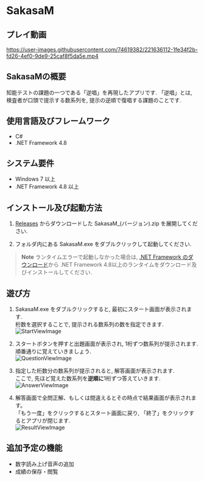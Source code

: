 # SakasaM

## プレイ動画

https://user-images.githubusercontent.com/74619382/221636112-1fe34f2b-fd26-4ef0-9de9-25caf8f5da5e.mp4

## SakasaMの概要

知能テストの課題の一つである「逆唱」を再現したアプリです.
「逆唱」とは, 検査者が口頭で提示する数系列を, 提示の逆順で復唱する課題のことです.  

## 使用言語及びフレームワーク

- C#
- .NET Framework 4.8

## システム要件

- Windows 7 以上
- .NET Framework 4.8 以上

## インストール及び起動方法

1. [Releases](https://github.com/NaCl-NOB/PR_SakasaM/releases) からダウンロードした SakasaM_(バージョン).zip を展開してください.

2. フォルダ内にある SakasaM.exe をダブルクリックして起動してください.

> **Note**
> ランタイムエラーで起動しなかった場合は, [.NET Framework のダウンロード](https://dotnet.microsoft.com/ja-jp/download/dotnet-framework)から .NET Framework 4.8以上のランタイムをダウンロード及びインストールしてください.

## 遊び方

1. SakasaM.exe をダブルクリックすると, 最初にスタート画面が表示されます.  
  桁数を選択することで, 提示される数系列の数を指定できます.  
![StartViewImage](https://user-images.githubusercontent.com/74619382/221679392-a32dfe87-fa81-4842-9cf2-37d78b550f30.png)

2. スタートボタンを押すと出題画面が表示され, 1桁ずつ数系列が提示されます.  
  順番通りに覚えていきましょう.  
![QuestionViewImage](https://user-images.githubusercontent.com/74619382/221679477-be9c321d-be7f-406d-b344-9e914ae6808b.png)

3. 指定した桁数分の数系列が提示されると, 解答画面が表示されます.  
  ここで, 先ほど覚えた数系列を**逆順に**1桁ずつ答えていきます.  
![AnswerViewImage](https://user-images.githubusercontent.com/74619382/221679523-6af15d37-2e43-49a3-91a1-18ecbc2034cd.png)

4. 解答画面で全問正解、もしくは間違えるとその時点で結果画面が表示されます。  
  「もう一度」をクリックするとスタート画面に戻り, 「終了」をクリックするとアプリが閉じます.  
![ResultViewImage](https://user-images.githubusercontent.com/74619382/221679615-8a6defe6-2ea8-4883-b015-8325f1939e19.png)

## 追加予定の機能

- 数字読み上げ音声の追加
- 成績の保存・閲覧
